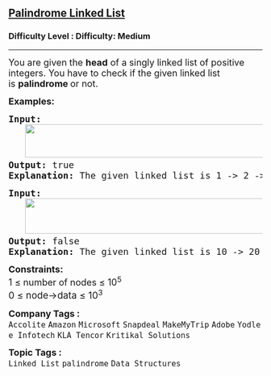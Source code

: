 <h2><a href="https://www.geeksforgeeks.org/problems/check-if-linked-list-is-pallindrome/1?page=1&status=unsolved&sortBy=submissions">Palindrome Linked List</a></h2><h3>Difficulty Level : Difficulty: Medium</h3><hr><div class="problems_problem_content__Xm_eO"><p><span style="font-size: 18px;">You are given the&nbsp;<strong>head</strong>&nbsp;of a singly linked list of positive integers. You have to check if the given linked list is&nbsp;<strong>palindrome&nbsp;</strong>or not.</span></p>
<p><span style="font-size: 18px;"><strong>Examples:</strong></span></p>
<pre><span style="font-size: 18px;"><strong>Input:<br>   <img src="https://media.geeksforgeeks.org/img-practice/prod/addEditProblem/908257/Web/Other/blobid0_1756126969.webp" width="545" height="66"></strong>
<strong>Output: </strong>true<strong>
Explanation: </strong>The given linked list is 1 -&gt; 2 -&gt; 1 -&gt; 1 -&gt; 2 -&gt; 1, which is a palindrome.</span>
</pre>
<pre><span style="font-size: 18px;"><strong>Input:<br>   <img src="https://media.geeksforgeeks.org/img-practice/prod/addEditProblem/908257/Web/Other/blobid1_1756127013.webp" width="510" height="70"></strong>
<strong>Output: </strong>false<strong>
Explanation: </strong>The given linked list is 10 -&gt; 20 -&gt; 30 -&gt; 40 -&gt; 50, which is not a palindrome.<br></span></pre>
<p><span style="font-size: 18px;"><strong>Constraints:</strong><br>1 ≤ number of nodes ≤ 10<sup>5<br></sup><span style="font-size: 18.6667px;">0 ≤ node-&gt;data ≤ 10</span><sup>3</sup></span></p></div><p><span style=font-size:18px><strong>Company Tags : </strong><br><code>Accolite</code>&nbsp;<code>Amazon</code>&nbsp;<code>Microsoft</code>&nbsp;<code>Snapdeal</code>&nbsp;<code>MakeMyTrip</code>&nbsp;<code>Adobe</code>&nbsp;<code>Yodlee Infotech</code>&nbsp;<code>KLA Tencor</code>&nbsp;<code>Kritikal Solutions</code>&nbsp;<br><p><span style=font-size:18px><strong>Topic Tags : </strong><br><code>Linked List</code>&nbsp;<code>palindrome</code>&nbsp;<code>Data Structures</code>&nbsp;